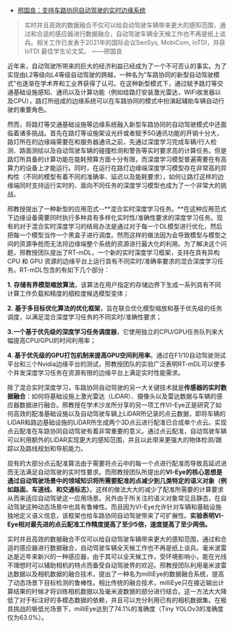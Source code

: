 - [邢国良：支持车路协同自动驾驶的实时边缘系统](https://mp.weixin.qq.com/s/J_QLNqKmzfMFUGRuiCoziA)

> 实时并且高效的数据融合不仅可以给自动驾驶车辆带来更大的感知范围，通过和合适的感应器进行数据融合，自动驾驶车辆全天候工作也不再是纸上谈兵。相关工作已发表于2021年的国际会议SenSys, MobiCom, IoTDI，并获IoTDI 最佳学生论文奖。	——邢国良

近年来，自动驾驶所带来的巨大的经济利益已经成为了一个不可否认的事实。为了实现由L2等级向L4等级自动驾驶的跨越，一种名为“车路协同的新型自动驾驶模式”也逐渐在学术界和工业界获得了认可。在这种新型模式下，通过赋予路灯等交通基础设施感知、通讯以及计算功能（例如给路灯安装激光雷达，WiFi收发器以及CPU），路灯所组成的边缘系统可以在车路协同的模式中扮演起辅助车辆自动行驶的重要角色。

 然而，将路灯等交通基础设施等边缘系统融入新型车路协同的自动驾驶模式中还面临着诸多挑战。首先在路灯等设施架设光纤或者赋予5G通讯功能的开销十分大，路灯所在的边缘端需要在和服务器通讯之前，先通过深度学习完成车辆/行人检测、路面测绘以及自动驾驶车辆的碰撞检测和警告等实时要求高的计算任务。但是路灯所具备的计算功能在能耗预算方面十分有限，而深度学习模型普遍需要在有高算力的设备上才能运行。同时，在运行在路灯边缘端深度学习模型存在非常高的异构性（不同的模型有着不同的准确率、延迟以及能耗要求），如何让路灯这样的边缘端同时支持运行实时的、面向不同任务的深度学习模型也成为了一个非常大的挑战。

邢教授提出了一种新型的应用范式--**混合实时深度学习任务。**在这种应用范式下边缘设备需要同时执行多种具有多样化实时性/准确性要求的深度学习任务。现有的对于混合实时深度学习的结局办法是通过对于每一个DL模型进行优化，然后把每一个模型当作一个黑盒子进行调度。然而这样的做法因为会导致模型与模型之间的资源争抢而无法将边缘端整个系统的资源进行最大化的利用。为了解决这个问题，邢教授团队提出了RT-mDL，一个新的实时深度学习框架，支持在具有异构 CPU 和 GPU 资源的边缘平台上运行具有不同实时/准确率要求的混合深度学习任务。RT-mDL包含的有如下几个部分：

**1.** **存储有界模型缩放算法**，该算法在用户指定的存储边界下生成一系列具有不同计算工作负载和精度的细粒度候选模型变体；

**2.** **基于多目标优化算法的优化框架**，旨在联合优化模型缩放和基于优先级的任务调度，以满足混合深度学习任务的不同实时/准确性要求；

**3.一个基于优先级的深度学习任务调度器**，它使用独立的CPU/GPU任务队列来大幅提高CPU/GPU的时间利用率；

**4. 基于优先级的GPU打包机制来提高GPU空间利用率**。通过在F1/10自动驾驶测试平台和三个Nvidia边缘平台的测试，邢教授团队的实验广泛表明RT-mDL可以使多个并发深度学习任务在资源有限的边缘平台上满足实时性能需求。

除了混合实时深度学习，车路协同自动驾驶的另一大关键技术就是**传感器的实时数据融合**：如何将基础设施上激光雷达（LiDAR）、摄像头以及雷达数据与车辆的感应器数据进行融合。邢教授在学术沙龙所分享的另一项工作VI-Eye正是研究了如何高效的配准基础设施以及自动驾驶车辆上LiDAR所记录的点云数据，即将车辆的LiDAR和路边基础设施的LiDAR所生成两个3D点云进行配准已合成单个点云。实现点云配准在车路协同自动驾驶有着非常重要的意义。通过点云配准，自动驾驶车辆可以利用额外的LiDAR实现更大的感知范围，并且以此带来更强大的物体检测/跟踪以及路线规划和导航能力。

现有的大部分点云配准算法由于需要将点云中的每一个点进行配准而导致高延迟进而无法满足自动驾驶的实时性要求。而邢教授团队所提出的**VI-Eye的核心思想是通过自动驾驶场景中的领域知识将所需要配准的点减少到几类特定的语义对象（例如路面、车道线、和交通标志）**。这样的做法大大的减少了配准所需要的计算要求从而来适应自动驾驶这一应用场景。另外由于所关注的语义对象常见且静态，在自动驾驶这种动态场景中也具有鲁棒性。而且因为VI-Eye允许针对车辆和基础设施独地定义语义信息，该框架也给车路协同自动驾驶带来了可扩展性。**实验表明VI-Eye相对最先进的点云配准工作精度提高了至少5倍，速度提高了至少两倍。**

实时并且高效的数据融合不仅可以给自动驾驶车辆带来更大的感知范围，通过和合适的感应器进行数据融合，自动驾驶车辆全天候工作也不再是纸上谈兵。毫米波雷达是近年来新兴的一种感应器，由于其可以全天候工作，受环境影响小，能在光线不理想时可以辅助相机的特点而备受自动驾驶界的欢迎。邢教授团队利用毫米波雷达数据以及相机数据的融合技术，提出了一种名为milliEye的数据融合系统，提高了动态场景下目标检测的鲁棒性。相比传统的融合技术，milliEye只在接近输出计算结果的时候才将训练相机数据以及毫米波数据的部分进行结合。这一方法大大降低了对于标注好的多模态数据的依赖，并且可以充分利用已有的相机数据集。在极具挑战的极低光场景下，milliEye达到了74.1%的准确度（Tiny YOLOv3的准确度仅为63.0%）。